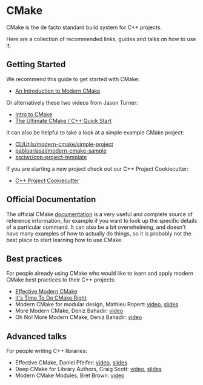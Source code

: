 # CMake
CMake is the de facto standard build system for C++ projects.

Here are a collection of recommended links, guides and talks on how to use it.

## Getting Started
We recommend this guide to get started with CMake:

- [An Introduction to Modern CMake](https://cliutils.gitlab.io/modern-cmake/)

Or alternatively these two videos from Jason Turner:

- [Intro to CMake](https://www.youtube.com/watch?v=HPMvU64RUTY)
- [The Ultimate CMake / C++ Quick Start](https://www.youtube.com/watch?v=YbgH7yat-Jo&t=0s)

It can also be helpful to take a look at a simple example CMake project:

- [CLIUtils/modern-cmake/simple-project](https://gitlab.com/CLIUtils/modern-cmake/-/tree/master/examples/simple-project)
- [pabloariasal/modern-cmake-sample](https://github.com/pabloariasal/modern-cmake-sample)
- [ssciwr/cpp-project-template](https://github.com/ssciwr/cpp-project-template)

If you are starting a new project check out our C++ Project Cookiecutter:

- [C++ Project Cookiecutter](https://github.com/ssciwr/cookiecutter-cpp-project)

## Official Documentation
The official CMake [documentation](https://cmake.org/cmake/help/latest/) is a very useful and complete source of reference information,
for example if you want to look up the specific details of a particular command. It can also be a bit overwhelming, and
doesn't have many examples of how to actually do things, so it is probably not the best place to start learning how to use CMake.

## Best practices
For people already using CMake who would like to learn and apply modern CMake best practices to their C++ projects:
- [Effective Modern CMake](https://gist.github.com/mbinna/c61dbb39bca0e4fb7d1f73b0d66a4fd1)
- [It's Time To Do CMake Right](https://pabloariasal.github.io/2018/02/19/its-time-to-do-cmake-right/)
- Modern CMake for modular design, Mathieu Ropert: [video](https://www.youtube.com/watch?v=eC9-iRN2b04), [slides](https://github.com/CppCon/CppCon2017/blob/master/Tutorials/Using%20Modern%20CMake%20Patterns%20to%20Enforce%20a%20Good%20Modular%20Design/Using%20Modern%20CMake%20Patterns%20to%20Enforce%20a%20Good%20Modular%20Design%20-%20Mathieu%20Ropert%20-%20CppCon%202017.pdf)
- More Modern CMake, Deniz Bahadir: [video](https://www.youtube.com/watch?v=y7ndUhdQuU8)
- Oh No! More Modern CMake, Deniz Bahadir: [video](https://www.youtube.com/watch?v=y9kSr5enrSk)

## Advanced talks
For people writing C++ libraries:
- Effective CMake, Daniel Pfeifer: [video](https://www.youtube.com/watch?v=bsXLMQ6WgIk&t=2797s), [slides](https://github.com/boostcon/cppnow_presentations_2017/blob/master/05-19-2017_friday/effective_cmake__daniel_pfeifer__cppnow_05-19-2017.pdf)
- Deep CMake for Library Authors, Craig Scott: [video](https://www.youtube.com/watch?v=m0DwB4OvDXk), [slides](https://github.com/CppCon/CppCon2019/blob/master/Presentations/deep_cmake_for_library_authors/deep_cmake_for_library_authors__craig_scott__cppcon_2019.pdf)
- Modern CMake Modules, Bret Brown: [video](https://www.youtube.com/watch?v=IZXNsim9TWI)
